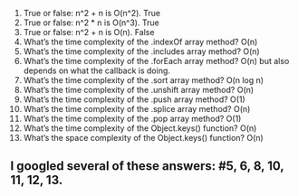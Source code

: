 1. True or false: n^2 + n is O(n^2).
True
2. True or false: n^2 * n is O(n^3).
True
3. True or false: n^2 + n is O(n).
False
4. What’s the time complexity of the .indexOf array method?
O(n)
5. What’s the time complexity of the .includes array method?
O(n)
6. What’s the time complexity of the .forEach array method?
O(n) but also depends on what the callback is doing.
7. What’s the time complexity of the .sort array method?
O(n log n)
8. What’s the time complexity of the .unshift array method?
O(n)
9. What’s the time complexity of the .push array method?
O(1)
10. What’s the time complexity of the .splice array method?
O(n)
11. What’s the time complexity of the .pop array method? 
O(1)
12. What’s the time complexity of the Object.keys() function? 
O(n)
13. What’s the space complexity of the Object.keys() function? 
O(n)

## I googled several of these answers: #5, 6, 8, 10, 11, 12, 13.